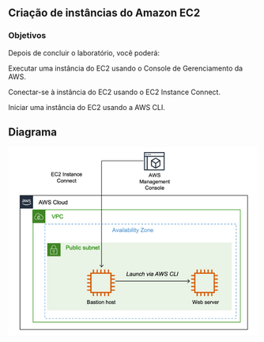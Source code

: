 ## Criação de instâncias do Amazon EC2

### Objetivos
Depois de concluir o laboratório, você poderá:

Executar uma instância do EC2 usando o Console de Gerenciamento da AWS.

Conectar-se à instância do EC2 usando o EC2 Instance Connect.

Iniciar uma instância do EC2 usando a AWS CLI.

## Diagrama
![alt text](image-1.png)